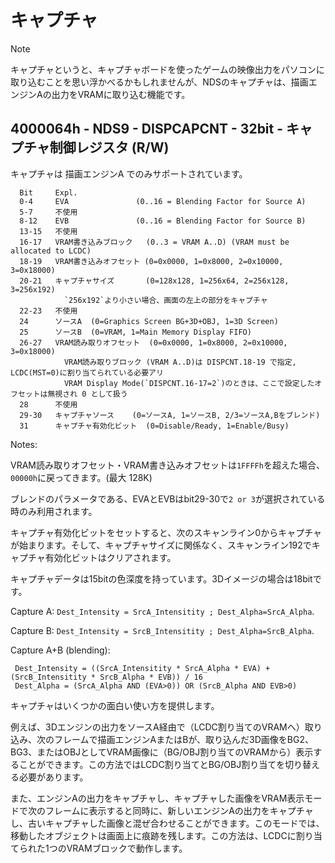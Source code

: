 # キャプチャ

> [!NOTE]  
> キャプチャというと、キャプチャボードを使ったゲームの映像出力をパソコンに取り込むことを思い浮かべるかもしれませんが、NDSのキャプチャは、描画エンジンAの出力をVRAMに取り込む機能です。

## 4000064h - NDS9 - DISPCAPCNT - 32bit - キャプチャ制御レジスタ (R/W)

キャプチャは 描画エンジンA でのみサポートされています。

```
  Bit     Expl.
  0-4     EVA               (0..16 = Blending Factor for Source A)
  5-7     不使用
  8-12    EVB               (0..16 = Blending Factor for Source B)
  13-15   不使用
  16-17   VRAM書き込みブロック   (0..3 = VRAM A..D) (VRAM must be allocated to LCDC)
  18-19   VRAM書き込みオフセット (0=0x0000, 1=0x8000, 2=0x10000, 3=0x18000)
  20-21   キャプチャサイズ       (0=128x128, 1=256x64, 2=256x128, 3=256x192)
            `256x192`より小さい場合、画面の左上の部分をキャプチャ
  22-23   不使用
  24      ソースA  (0=Graphics Screen BG+3D+OBJ, 1=3D Screen)
  25      ソースB  (0=VRAM, 1=Main Memory Display FIFO)
  26-27   VRAM読み取りオフセット  (0=0x0000, 1=0x8000, 2=0x10000, 3=0x18000)
            VRAM読み取りブロック (VRAM A..D)は DISPCNT.18-19 で指定, LCDC(MST=0)に割り当てられている必要アリ
            VRAM Display Mode(`DISPCNT.16-17=2`)のときは、ここで設定したオフセットは無視され 0 として扱う
  28      不使用
  29-30   キャプチャソース    (0=ソースA, 1=ソースB, 2/3=ソースA,Bをブレンド)
  31      キャプチャ有効化ビット  (0=Disable/Ready, 1=Enable/Busy)
```

Notes:

VRAM読み取りオフセット・VRAM書き込みオフセットは`1FFFFh`を超えた場合、`00000h`に戻ってきます。(最大 128K)

ブレンドのパラメータである、EVAとEVBはbit29-30で`2 or 3`が選択されている時のみ利用されます。

キャプチャ有効化ビットをセットすると、次のスキャンライン0からキャプチャが始まります。そして、キャプチャサイズに関係なく、スキャンライン192でキャプチャ有効化ビットはクリアされます。

キャプチャデータは15bitの色深度を持っています。3Dイメージの場合は18bitです。

Capture A:  `Dest_Intensity = SrcA_Intensitity ; Dest_Alpha=SrcA_Alpha`.

Capture B:  `Dest_Intensity = SrcB_Intensitity ; Dest_Alpha=SrcB_Alpha`.

Capture A+B (blending):

```
 Dest_Intensity = ((SrcA_Intensitity * SrcA_Alpha * EVA) + (SrcB_Intensitity * SrcB_Alpha * EVB)) / 16
 Dest_Alpha = (SrcA_Alpha AND (EVA>0)) OR (SrcB_Alpha AND EVB>0)
```

キャプチャはいくつかの面白い使い方を提供します。

例えば、3Dエンジンの出力をソースA経由で（LCDC割り当てのVRAMへ）取り込み、次のフレームで描画エンジンAまたはBが、取り込んだ3D画像をBG2、BG3、またはOBJとしてVRAM画像に（BG/OBJ割り当てのVRAMから）表示することができます。この方法ではLCDC割り当てとBG/OBJ割り当てを切り替える必要があります。

また、エンジンAの出力をキャプチャし、キャプチャした画像をVRAM表示モードで次のフレームに表示すると同時に、新しいエンジンAの出力をキャプチャし、古いキャプチャした画像と混ぜ合わせることができます。このモードでは、移動したオブジェクトは画面上に痕跡を残します。この方法は、LCDCに割り当てられた1つのVRAMブロックで動作します。
